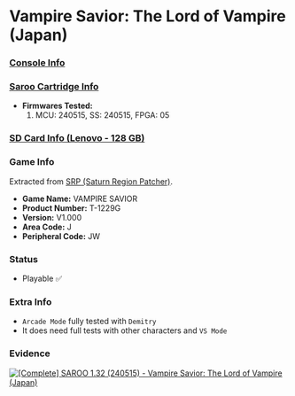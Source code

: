 # Vampire Savior: The Lord of Vampire (Japan)

### [Console Info](../../../../Info/Consoles/VA13/README.md)

### [Saroo Cartridge Info](../../../../Info/Cartridges/RetroGameParadiseStore/1.32F/README.md)

- <b>Firmwares Tested:</b>
  1. MCU: 240515, SS: 240515, FPGA: 05

### [SD Card Info (Lenovo - 128 GB)](../../../../Info/SdCards/Lenovo/128GB/fat32/README.md)

### Game Info

Extracted from [SRP (Saturn Region Patcher)](https://segaxtreme.net/resources/saturn-region-patcher.81/download).

- <b>Game Name:</b> VAMPIRE SAVIOR
- <b>Product Number:</b> T-1229G
- <b>Version:</b> V1.000
- <b>Area Code:</b> J
- <b>Peripheral Code:</b> JW

### Status

- Playable :white_check_mark:

### Extra Info

- `Arcade Mode` fully tested with `Demitry`
- It does need full tests with other characters and `VS Mode`

### Evidence

[![[Complete] SAROO 1.32 (240515) - Vampire Savior: The Lord of Vampire (Japan)](https://img.youtube.com/vi/yV3gqJcytVY/0.jpg)](https://www.youtube.com/watch?v=yV3gqJcytVY)
